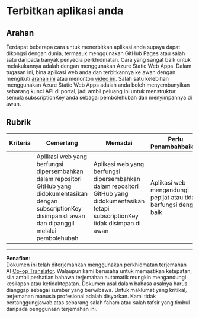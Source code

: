 <!--
CO_OP_TRANSLATOR_METADATA:
{
  "original_hash": "0ccdc1faa676a485c4c6ecbddb9f9067",
  "translation_date": "2025-08-27T23:51:40+00:00",
  "source_file": "3-transport/lessons/3-visualize-location-data/assignment.md",
  "language_code": "ms"
}
-->
# Terbitkan aplikasi anda

## Arahan

Terdapat beberapa cara untuk menerbitkan aplikasi anda supaya dapat dikongsi dengan dunia, termasuk menggunakan GitHub Pages atau salah satu daripada banyak penyedia perkhidmatan. Cara yang sangat baik untuk melakukannya adalah dengan menggunakan Azure Static Web Apps. Dalam tugasan ini, bina aplikasi web anda dan terbitkannya ke awan dengan mengikuti [arahan ini](https://github.com/Azure/static-web-apps-cli) atau menonton [video ini](https://www.youtube.com/watch?v=ADVGIXciYn8&list=PLlrxD0HtieHgMPeBaDQFx9yNuFxx6S1VG&index=3). 
Salah satu kelebihan menggunakan Azure Static Web Apps adalah anda boleh menyembunyikan sebarang kunci API di portal, jadi ambil peluang ini untuk menstruktur semula subscriptionKey anda sebagai pembolehubah dan menyimpannya di awan.

## Rubrik

| Kriteria | Cemerlang                                                                                                                               | Memadai                                                                                                            | Perlu Penambahbaikan                              |
| -------- | --------------------------------------------------------------------------------------------------------------------------------------- | ------------------------------------------------------------------------------------------------------------------- | ------------------------------------------------- |
|          | Aplikasi web yang berfungsi dipersembahkan dalam repositori GitHub yang didokumentasikan dengan subscriptionKey disimpan di awan dan dipanggil melalui pembolehubah | Aplikasi web yang berfungsi dipersembahkan dalam repositori GitHub yang didokumentasikan tetapi subscriptionKey tidak disimpan di awan | Aplikasi web mengandungi pepijat atau tidak berfungsi dengan baik |

---

**Penafian**:  
Dokumen ini telah diterjemahkan menggunakan perkhidmatan terjemahan AI [Co-op Translator](https://github.com/Azure/co-op-translator). Walaupun kami berusaha untuk memastikan ketepatan, sila ambil perhatian bahawa terjemahan automatik mungkin mengandungi kesilapan atau ketidaktepatan. Dokumen asal dalam bahasa asalnya harus dianggap sebagai sumber yang berwibawa. Untuk maklumat yang kritikal, terjemahan manusia profesional adalah disyorkan. Kami tidak bertanggungjawab atas sebarang salah faham atau salah tafsir yang timbul daripada penggunaan terjemahan ini.